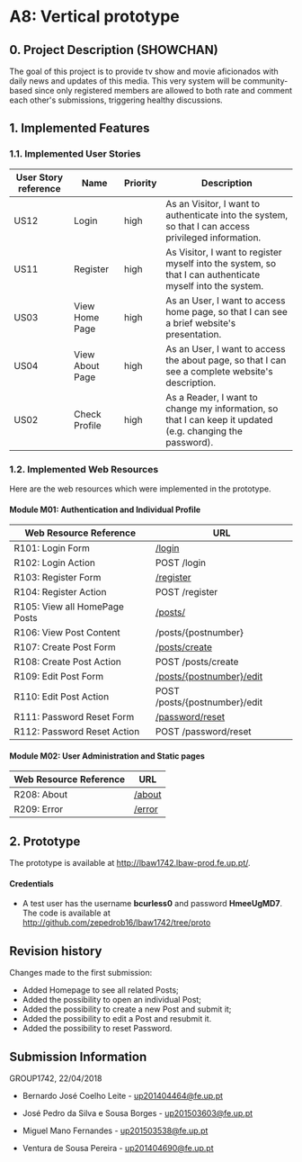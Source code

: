# A8: Vertical prototype
 
## 0. Project Description (SHOWCHAN) 

The goal of this project is to provide tv show and movie aficionados with daily news and updates of this media. This very system will be community-based since only registered members are allowed to both rate and comment each other's submissions, triggering healthy discussions. 
 
## 1. Implemented Features
 
### 1.1. Implemented User Stories
 
| User Story reference | Name                   | Priority                   | Description                   |
| -------------------- | ---------------------- | -------------------------- | ----------------------------- |
| US12                 | Login                  | high                       | As an Visitor, I want to authenticate into the system, so that I can access privileged information. |
| US11                 | Register               | high                       | As Visitor, I want to register myself into the system, so that I can authenticate myself into the system. |
| US03                 | View Home Page         | high                       | As an User, I want to access home page, so that I can see a brief website's presentation. |
| US04                 | View About Page        | high                       | As an User, I want to access the about page, so that I can see a complete website's description. |
| US02                 | Check Profile           | high                       | As a Reader, I want to change my information, so that I can keep it updated (e.g. changing the password). |
 
### 1.2. Implemented Web Resources
 
Here are the web resources which were implemented in the prototype.
 
#### Module M01: Authentication and Individual Profile
 
| Web Resource Reference | URL                            |
| ---------------------- | ------------------------------ |
| R101: Login Form       | [/login](http://lbaw1742.lbaw-prod.fe.up.pt/login)                         |
| R102: Login Action     | POST /login                    |
| R103: Register Form    | [/register](http://lbaw1742.lbaw-prod.fe.up.pt/register)                      |
| R104: Register Action  | POST /register                 |
| R105: View all HomePage Posts | [/posts/](http://lbaw1742.lbaw-prod.fe.up.pt/posts)            |
| R106: View Post Content| /posts/{postnumber}            |
| R107: Create Post Form | [/posts/create](http://lbaw1742.lbaw-prod.fe.up.pt/posts/create)             |
| R108: Create Post Action | POST /posts/create             |
| R109: Edit Post Form   | [/posts/{postnumber}/edit](http://lbaw1742.lbaw-prod.fe.up.pt/posts/edit)       |
| R110: Edit Post Action | POST /posts/{postnumber}/edit  |
| R111: Password Reset Form | [/password/reset](http://lbaw1742.lbaw-prod.fe.up.pt/password/reset)       |
| R112: Password Reset Action | POST /password/reset  |
 
#### Module M02: User Administration and Static pages
 
| Web Resource Reference | URL                            |
| ---------------------- | ------------------------------ |
| R208: About            | [/about](http://lbaw1742.lbaw-prod.fe.up.pt/about)                         |
| R209: Error              | [/error](http://lbaw1742.lbaw-prod.fe.up.pt/error)                           |
 
 
## 2. Prototype

The prototype is available at http://lbaw1742.lbaw-prod.fe.up.pt/.

#### Credentials

* A test user has the username **bcurless0** and password **HmeeUgMD7**.  
The code is available at http://github.com/zepedrob16/lbaw1742/tree/proto
 
## Revision history

Changes made to the first submission:
* Added Homepage to see all related Posts;
* Added the possibility to open an individual Post;
* Added the possibility to create a new Post and submit it;
* Added the possibility to edit a Post and resubmit it.
* Added the possibility to reset Password.
 
## Submission Information

GROUP1742, 22/04/2018

- Bernardo José Coelho Leite - [up201404464@fe.up.pt](mailto:up201404464@fe.up.pt)

- José Pedro da Silva e Sousa Borges - [up201503603@fe.up.pt](mailto:up201503603@fe.up.pt)

- Miguel Mano Fernandes - [up201503538@fe.up.pt](mailto:up201503538@fe.up.pt)

- Ventura de Sousa Pereira - [up201404690@fe.up.pt](mailto:up201404690@fe.up.pt)
